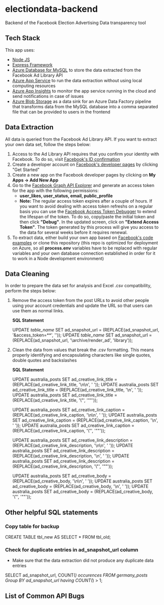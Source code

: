 # electiondata-backend

Backend of the Facebook Election Advertising Data transparency tool

## Tech Stack

This app uses:

- [Node JS](https://nodejs.org/en/)
- [Express Framework](https://expressjs.com/)
- [Azure Database for MySQL](https://azure.microsoft.com/en-us/services/mysql/) to store the data extracted from the Facebook Ad Library API
- [Azure App Service](https://azure.microsoft.com/en-us/services/app-service/) to run the data extraction without using local computing resources
- [Azure App Insights](https://azure.microsoft.com/en-us/services/monitor/) to monitor the app service running in the cloud and send notifications in case of issues
- [Azure Blob Storage](https://azure.microsoft.com/en-us/services/storage/blobs/) as a data sink for an Azure Data Factory pipeline that transforms  data from the MySQL database into a comma separated file that can be provided to users in the frontend

## Data Extraction

All data is queried from the Facebook Ad Library API. If you want to extract your own data set, follow the steps below:

1. Access to the Ad Library API requires that you confirm your identity with Facebook. To do so, visit [Facebook's ID confirmation](https://www.facebook.com/id)
2. Create a developer account on [Facebook's developer pages](https://developers.facebook.com/) by clicking "Get Started"
3. Create a new app on the Facebook developer pages by clicking on **My Apps -> Add New App**
4. Go to the [Facebook Graph API Explorer](https://developers.facebook.com/tools/explorer/) and generate an access token for the app with the following permissions:
   - **user_likes, user_status, email, public_profile**
   - **Note:** The regular access token expires after a couple of hours. If you want to avoid dealing with access token refreshs on a regular basis you can use the [Facebook Access Token Debugger](https://developers.facebook.com/tools/debug/accesstoken/) to extend the lifespan of the token. To do so, copy/paste the initial token and then click **"Debug"**. In the updated screen, click on **"Extend Access Token"**. The token generated by this process will give you access to the data for several weeks before it requires renewal.
5. To extract data, either build your own app based on [Facebook's code examples](https://www.facebook.com/ads/library/api/?source=archive-landing-page) or clone this repository (this repo is optimized for deployment on Azure, so all **process.env** variables have to be replaced with regular variables and your own database connection established in order for it to work in a Node development environment)

## Data Cleaning

In order to prepare the data set for analysis and Excel .csv compatibility, perform the steps below:

1.  Remove the access token from the post URLs to avoid other people using your account credentials and update the URL so that users can use them as normal links.

    **SQL Statement**

    UPDATE *table_name* SET ad_snapshot_url = (REPLACE(ad_snapshot_url, '\&access_token=\*\*', ''));
    UPDATE *table_name* SET ad_snapshot_url = (REPLACE(ad_snapshot_url, '\archive/render_ad', 'library'));

2. Clean the data from values that break the .csv formatting. This means properly identifying and encapsulating characters like single quotes, double quotes and backslashes

    **SQL Statement**

    UPDATE australia_posts SET ad_creative_link_title = (REPLACE(ad_creative_link_title, '\\n\\n', ' '));
    UPDATE australia_posts SET ad_creative_link_title = (REPLACE(ad_creative_link_title, '\\n', ' '));
    UPDATE australia_posts SET ad_creative_link_title = (REPLACE(ad_creative_link_title, '\\"', '""'));

    UPDATE australia_posts SET ad_creative_link_caption = (REPLACE(ad_creative_link_caption, '\\n\\n', ' '));
    UPDATE australia_posts SET ad_creative_link_caption = (REPLACE(ad_creative_link_caption, '\\n', ' '));
    UPDATE australia_posts SET ad_creative_link_caption = (REPLACE(ad_creative_link_caption, '\\"', '""'));

    UPDATE australia_posts SET ad_creative_link_description = (REPLACE(ad_creative_link_description, '\\n\\n', ' '));
    UPDATE australia_posts SET ad_creative_link_description = (REPLACE(ad_creative_link_description, '\\n', ' '));
    UPDATE australia_posts SET ad_creative_link_description = (REPLACE(ad_creative_link_description, '\\"', '""'));

    UPDATE australia_posts SET ad_creative_body = (REPLACE(ad_creative_body, '\\n\\n', ' '));
    UPDATE australia_posts SET ad_creative_body = (REPLACE(ad_creative_body, '\\n', ' '));
    UPDATE australia_posts SET ad_creative_body = (REPLACE(ad_creative_body, '\\"', '""'));

## Other helpful SQL statements

### Copy table for backup

CREATE TABLE tbl_new AS SELECT \* FROM tbl_old;

### Check for duplicate entries in ad_snapshot_url column

- Make sure that the data extraction did not produce any duplicate data entries

SELECT ad_snapshot_url, COUNT(_) occurences
FROM germany_posts
Group BY ad_snapshot_url
having COUNT(_) > 1;

## List of Common API Bugs
